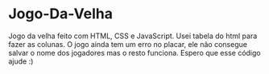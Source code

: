 # Jogo-Da-Velha
Jogo da velha feito com HTML, CSS e JavaScript. Usei tabela do html para fazer as colunas. O jogo ainda tem um erro no placar, ele não consegue salvar o nome dos jogadores mas o resto funciona. Espero que esse código ajude :)
